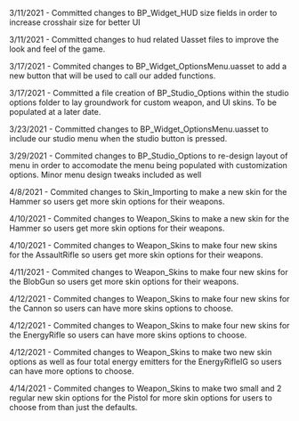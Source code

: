 3/11/2021 - Committed changes to BP_Widget_HUD size fields in order to increase crosshair size for better UI

3/11/2021 - Committed changes to hud related Uasset files to improve the look and feel of the game.

3/17/2021 - Commited changes to BP_Widget_OptionsMenu.uasset to add a new button that will be used to call our added functions.

3/17/2021 - Committed a file creation of BP_Studio_Options within the studio options folder to lay groundwork for custom weapon, and UI skins. To be populated at a later date.

3/23/2021 - Committed changes to BP_Widget_OptionsMenu.uasset to include our studio menu when the studio button is pressed.

3/29/2021 - Commited changes to BP_Studio_Options to re-design layout of menu in order to accomodate the menu being populated with customization options. Minor menu design tweaks included as well

4/8/2021 - Commited changes to Skin_Importing to make a new skin for the Hammer so users get more skin options for their weapons.

4/10/2021 - Commited changes to Weapon_Skins to make a new skin for the Hammer so users get more skin options for their weapons.

4/10/2021 - Commited changes to Weapon_Skins to make four new skins for the AssaultRifle so users get more skin options for their weapons.

4/11/2021 - Commited changes to Weapon_Skins to make four new skins for the BlobGun so users get more skin options for their weapons.

4/12/2021 - Commited changes to Weapon_Skins to make four new skins for the Cannon so users can have more skins options to choose.

4/12/2021 - Commited changes to Weapon_Skins to make four new skins for the EnergyRifle so users can have more skins options to choose. 

4/12/2021 - Commited changes to Weapon_Skins to make two new skin options as well as four total energy emitters for the EnergyRifleIG so users can have more options to choose.

4/14/2021 - Commited changes to Weapon_Skins to make two small and 2 regular new skin options for the Pistol for more skin options for users to choose from than just the defaults.